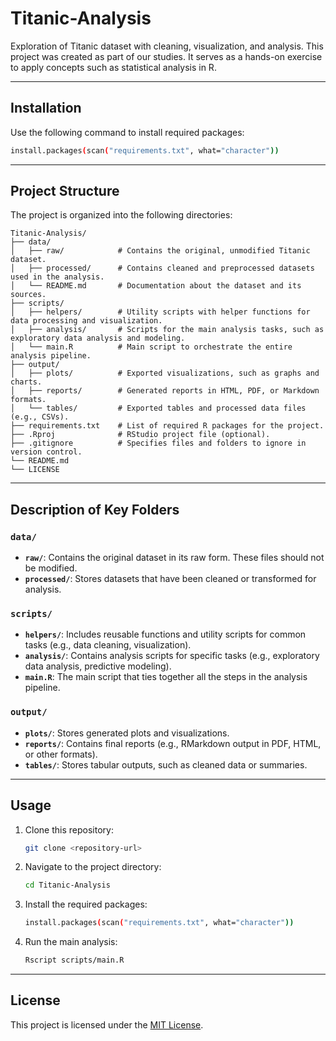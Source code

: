 # Titanic-Analysis
Exploration of Titanic dataset with cleaning, visualization, and analysis. This project was created as part of our studies. It serves as a hands-on exercise to apply concepts such as statistical analysis in R.

---

## Installation
Use the following command to install required packages:
```bash
install.packages(scan("requirements.txt", what="character"))
```

---

## Project Structure
The project is organized into the following directories:

```
Titanic-Analysis/
├── data/
│   ├── raw/            # Contains the original, unmodified Titanic dataset.
│   ├── processed/      # Contains cleaned and preprocessed datasets used in the analysis.
│   └── README.md       # Documentation about the dataset and its sources.
├── scripts/
│   ├── helpers/        # Utility scripts with helper functions for data processing and visualization.
│   ├── analysis/       # Scripts for the main analysis tasks, such as exploratory data analysis and modeling.
│   └── main.R          # Main script to orchestrate the entire analysis pipeline.
├── output/
│   ├── plots/          # Exported visualizations, such as graphs and charts.
│   ├── reports/        # Generated reports in HTML, PDF, or Markdown formats.
│   └── tables/         # Exported tables and processed data files (e.g., CSVs).
├── requirements.txt    # List of required R packages for the project.
├── .Rproj              # RStudio project file (optional).
├── .gitignore          # Specifies files and folders to ignore in version control.
└── README.md
└── LICENSE
```

---

## Description of Key Folders
### `data/`
- **`raw/`**: Contains the original dataset in its raw form. These files should not be modified.
- **`processed/`**: Stores datasets that have been cleaned or transformed for analysis.

### `scripts/`
- **`helpers/`**: Includes reusable functions and utility scripts for common tasks (e.g., data cleaning, visualization).
- **`analysis/`**: Contains analysis scripts for specific tasks (e.g., exploratory data analysis, predictive modeling).
- **`main.R`**: The main script that ties together all the steps in the analysis pipeline.

### `output/`
- **`plots/`**: Stores generated plots and visualizations.
- **`reports/`**: Contains final reports (e.g., RMarkdown output in PDF, HTML, or other formats).
- **`tables/`**: Stores tabular outputs, such as cleaned data or summaries.

---

## Usage
1. Clone this repository:
   ```bash
   git clone <repository-url>
   ```
2. Navigate to the project directory:
   ```bash
   cd Titanic-Analysis
   ```
3. Install the required packages:
   ```bash
   install.packages(scan("requirements.txt", what="character"))
   ```
4. Run the main analysis:
   ```bash
   Rscript scripts/main.R
   ```

---

## License
This project is licensed under the [MIT License](LICENSE).